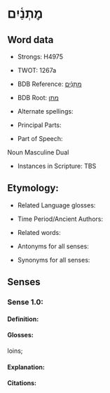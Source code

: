 # מׇתְנַ֫יִם

<!-- Status: S2="NeedsEdits" -->
<!-- Lexica used for edits:   -->

## Word data

* Strongs: H4975

* TWOT: 1267a

* BDB Reference: [מׇתְנַ֫יִם](rc://en/bdb/dict/m.ee.ab)

* BDB Root: [מתן](rc://en/bdb/dict/m.ee.aa)

* Alternate spellings:

* Principal Parts:

* Part of Speech:

Noun Masculine Dual

* Instances in Scripture: TBS

## Etymology:

* Related Language glosses:

* Time Period/Ancient Authors:

* Related words:

* Antonyms for all senses:

* Synonyms for all senses:

## Senses

### Sense 1.0:

#### Definition:

#### Glosses:

loins; 

#### Explanation:

#### Citations:




